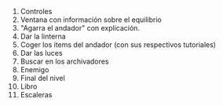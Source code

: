 
1. Controles
2. Ventana con información sobre el equilibrio
3. "Agarra el andador" con explicación.
4. Dar la linterna
5. Coger los items del andador (con sus respectivos tutoriales)
6. Dar las luces
7. Buscar en los archivadores
8. Enemigo
9. Final del nivel
10. Libro
11. Escaleras